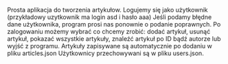 Prosta aplikacja do tworzenia artykułow.
Logujemy się jako użytkownik (przykładowy uzytkownik ma login asd i hasło aaa)
Jeśli podamy błędne dane użytkownika, program prosi nas ponownie o podanie poprawnych.
Po zalogowaniu możemy wybrać co chcemy zrobić: dodać artykuł, usunąć artykuł, pokazać wszystkie artykuły, znaleźć artykuł po ID bądź autorze lub wyjść z programu.
Artykuły zapisywane są automatycznie po dodaniu w pliku articles.json
Użytkownicy przechowywani są w pliku users.json.
